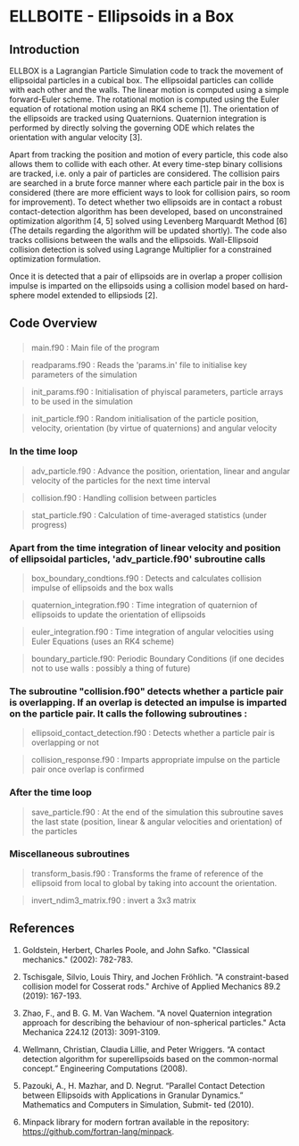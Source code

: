 # ELLBOITE - Ellipsoids in a Box

## Introduction
ELLBOX is a Lagrangian Particle Simulation code to track the movement of ellipsoidal particles in a cubical box. The ellipsoidal particles can collide with each other and the walls. The linear motion is computed using a simple forward-Euler scheme. The rotational motion is computed using the Euler equation of rotational motion using an RK4 scheme [1]. The orientation of the ellipsoids are tracked using Quaternions. Quaternion integration is performed by directly solving the governing ODE which relates the orientation with angular velocity [3].

Apart from tracking the position and motion of every particle, this code also allows them to collide with each other. At every time-step binary collisions are tracked, i.e. only a pair of particles are considered. The collision pairs are searched in a brute force manner where each particle pair in the box is considered (there are more efficient ways to look for collision pairs, so room for improvement). To detect whether two ellipsoids are in contact a robust contact-detection algorithm has been developed, based on unconstrained optimization algorithm [4, 5] solved using Levenberg Marquardt Method [6] (The details regarding the algorithm will be updated shortly). The code also tracks collisions between the walls and the ellipsoids. Wall-Ellipsoid collision detection is solved using Lagrange Multiplier for a constrained optimization formulation.

Once it is detected that a pair of ellipsoids are in overlap a proper collision impulse is imparted on the ellipsoids using a collision model based on hard-sphere model extended to ellipsiods [2].

## Code Overview

### 
> main.f90          : Main file of the program

> readparams.f90    : Reads the 'params.in' file to initialise key parameters of the simulation

> init_params.f90   : Initialisation of phyiscal parameters, particle arrays to be used in the simulation

> init_particle.f90 : Random initialisation of the particle position, velocity, orientation (by virtue of quaternions) and angular velocity

### In the time loop

> adv_particle.f90  : Advance the position, orientation, linear and angular velocity of the particles for the next time interval

> collision.f90     : Handling collision between particles

> stat_particle.f90 : Calculation of time-averaged statistics (under progress)

### Apart from the time integration of linear velocity and position of ellipsoidal particles, 'adv_particle.f90' subroutine calls 

> box_boundary_condtions.f90 : Detects and calculates collision impulse of ellipsoids and the box walls

> quaternion_integration.f90 : Time integration of quaternion of ellipsoids to update the orientation of ellipsoids

> euler_integration.f90 : Time integration of angular velocities using Euler Equations (uses an RK4 scheme)

> boundary_particle.f90: Periodic Boundary Conditions (if one decides not to use walls : possibly a thing of future)
 
### The subroutine "collision.f90" detects whether a particle pair is overlapping. If an overlap is detected an impulse is imparted on the particle pair. It calls the following subroutines :

> ellipsoid_contact_detection.f90 : Detects whether a particle pair is overlapping or not

> collision_response.f90 : Imparts appropriate impulse on the particle pair once overlap is confirmed

### After the time loop

> save_particle.f90 : At the end of the simulation this subroutine saves the last state (position, linear & angular velocities and orientation) of the particles

### Miscellaneous subroutines

> transform_basis.f90 : Transforms the frame of reference of the ellipsoid from local to global by taking into account the orientation. 

> invert_ndim3_matrix.f90 : invert a 3x3 matrix



## References

1. Goldstein, Herbert, Charles Poole, and John Safko. "Classical mechanics." (2002): 782-783.

2. Tschisgale, Silvio, Louis Thiry, and Jochen Fröhlich. "A constraint-based collision model for Cosserat rods." Archive of Applied Mechanics 89.2 (2019): 167-193.

3. Zhao, F., and B. G. M. Van Wachem. "A novel Quaternion integration approach for describing the behaviour of non-spherical particles." Acta Mechanica 224.12 (2013): 3091-3109.

4. Wellmann, Christian, Claudia Lillie, and Peter Wriggers. “A contact detection algorithm for superellipsoids based on the common-normal concept.” Engineering Computations (2008).

5. Pazouki, A., H. Mazhar, and D. Negrut. “Parallel Contact Detection between Ellipsoids with Applications in Granular Dynamics.” Mathematics and Computers in Simulation, Submit- ted (2010).

6. Minpack library for modern fortran available in the repository: https://github.com/fortran-lang/minpack. 
